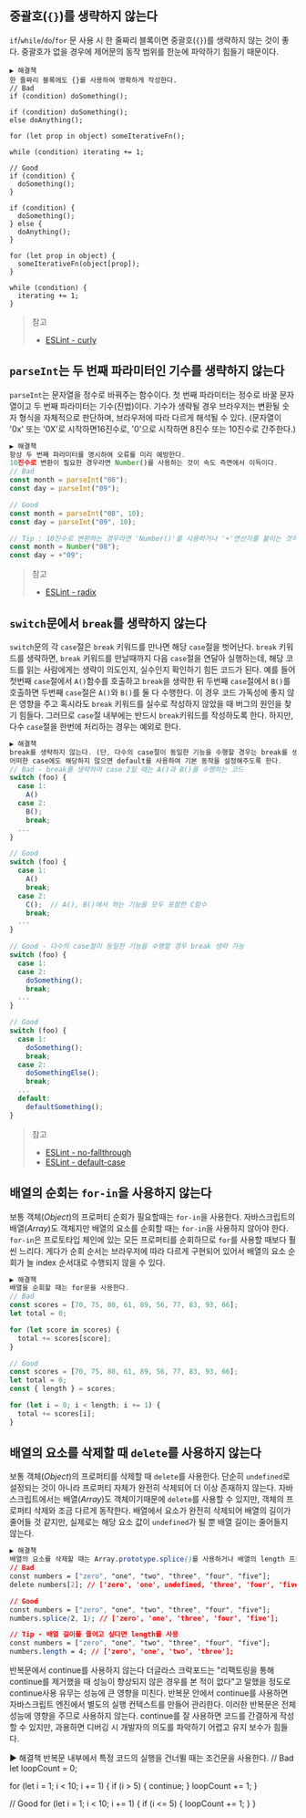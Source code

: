 ## 중괄호(`{}`)를 생략하지 않는다

`if`/`while`/`do`/`for` 문 사용 시 한 줄짜리 블록이면 중괄호(`{}`)를 생략하지 않는 것이 좋다. 중괄호가 없을 경우에 제어문의 동작 범위를 한눈에 파악하기 힘들기 때문이다.

```text
▶ 해결책
한 줄짜리 블록에도 {}를 사용하여 명확하게 작성한다.
// Bad
if (condition) doSomething();

if (condition) doSomething();
else doAnything();

for (let prop in object) someIterativeFn();

while (condition) iterating += 1;

// Good
if (condition) {
  doSomething();
}

if (condition) {
  doSomething();
} else {
  doAnything();
}

for (let prop in object) {
  someIterativeFn(object[prop]);
}

while (condition) {
  iterating += 1;
}
```

> 참고
>
> - [ESLint - curly](https://eslint.org/docs/rules/curly)

## `parseInt`는 두 번째 파라미터인 기수를 생략하지 않는다

`parseInt`는 문자열을 정수로 바꿔주는 함수이다. 첫 번째 파라미터는 정수로 바꿀 문자열이고 두 번째 파라미터는 기수(진법)이다. 기수가 생략될 경우 브라우저는 변환될 숫자 형식을 자체적으로 판단하며, 브라우저에 따라 다르게 해석될 수 있다. (문자열이 '0x' 또는 '0X'로 시작하면16진수로, '0'으로 시작하면 8진수 또는 10진수로 간주한다.)

```js
▶ 해결책
항상 두 번째 파라미터를 명시하여 오류를 미리 예방한다.
10진수로 변환이 필요한 경우라면 Number()를 사용하는 것이 속도 측면에서 이득이다.
// Bad
const month = parseInt("08");
const day = parseInt("09");

// Good
const month = parseInt("08", 10);
const day = parseInt("09", 10);

// Tip : 10진수로 변환하는 경우라면 'Number()'를 사용하거나 '+'연산자를 붙이는 것이 더 빠름
const month = Number("08");
const day = +"09";
```

> 참고
>
> - [ESLint - radix](https://eslint.org/docs/rules/radix)

## `switch`문에서 `break`를 생략하지 않는다

`switch`문의 각 `case`절은 `break` 키워드를 만나면 해당 `case`절을 벗어난다. `break` 키워드를 생략하면, `break` 키워드를 만날때까지 다음 `case`절을 연달아 실행하는데, 해당 코드를 읽는 사람에게는 생략이 의도인지, 실수인지 확인하기 힘든 코드가 된다. 예를 들어 첫번째 `case`절에서 `A()`함수를 호출하고 `break`을 생략한 뒤 두번째 `case`절에서 `B()`를 호출하면 두번째 `case`절은 `A()`와 `B()`를 둘 다 수행한다. 이 경우 코드 가독성에 좋지 않은 영향을 주고 혹시라도 `break` 키워드를 실수로 작성하지 않았을 때 버그의 원인을 찾기 힘들다. 그러므로 `case`절 내부에는 반드시 `break`키워드를 작성하도록 한다. 하지만, 다수 `case`절을 한번에 처리하는 경우는 예외로 한다.

```js
▶ 해결책
break를 생략하지 않는다. (단, 다수의 case절이 동일한 기능을 수행할 경우는 break를 생략할 수 있다.)
어떠한 case에도 해당하지 않으면 default를 사용하여 기본 동작을 설정해주도록 한다.
// Bad - break를 생략하여 case 2일 때는 A()과 B()를 수행하는 코드
switch (foo) {
  case 1:
    A()
  case 2:
    B();
    break;
  ...
}

// Good
switch (foo) {
  case 1:
    A()
    break;
  case 2:
    C();  // A(), B()에서 하는 기능을 모두 포함한 C함수
    break;
  ...
}

// Good - 다수의 case절이 동일한 기능을 수행할 경우 break 생략 가능
switch (foo) {
  case 1:
  case 2:
    doSomething();
    break;
  ...
}

// Good
switch (foo) {
  case 1:
    doSomething();
    break;
  case 2:
    doSomethingElse();
    break;
  ...
  default:
    defaultSomething();
}
```

> 참고
>
> - [ESLint - no-fallthrough](https://eslint.org/docs/rules/no-fallthrough)
> - [ESLint - default-case](https://eslint.org/docs/rules/default-case)

## 배열의 순회는 `for-in`을 사용하지 않는다

보통 객체(*Object*)의 프로퍼티 순회가 필요할때는 `for-in`을 사용한다. 자바스크립트의 배열(*Array*)도 객체지만 배열의 요소를 순회할 때는 `for-in`을 사용하지 않아야 한다. `for-in`은 프로토타입 체인에 있는 모든 프로퍼티를 순회하므로 `for`를 사용할 때보다 훨씬 느리다. 게다가 순회 순서는 브라우저에 따라 다르게 구현되어 있어서 배열의 요소 순회가 늘 index 순서대로 수행되지 않을 수 있다.

```js
▶ 해결책
배열을 순회할 때는 for문을 사용한다.
// Bad
const scores = [70, 75, 80, 61, 89, 56, 77, 83, 93, 66];
let total = 0;

for (let score in scores) {
  total += scores[score];
}

// Good
const scores = [70, 75, 80, 61, 89, 56, 77, 83, 93, 66];
let total = 0;
const { length } = scores;

for (let i = 0; i < length; i += 1) {
  total += scores[i];
}
```

## 배열의 요소를 삭제할 때 `delete`를 사용하지 않는다

보통 객체(*Object*)의 프로퍼티를 삭제할 때 `delete`를 사용한다. 단순히 `undefined`로 설정되는 것이 아니라 프로퍼티 자체가 완전히 삭제되어 더 이상 존재하지 않는다. 자바스크립트에서는 배열(*Array*)도 객체이기때문에 `delete`를 사용할 수 있지만, 객체의 프로퍼티 삭제와 조금 다르게 동작한다. 배열에서 요소가 완전히 삭제되어 배열의 길이가 줄어들 것 같지만, 실제로는 해당 요소 값이 `undefined`가 될 뿐 배열 길이는 줄어들지 않는다.

```css
▶ 해결책
배열의 요소를 삭제할 때는 Array.prototype.splice()를 사용하거나 배열의 length 프로퍼티를 변경한다.
// Bad
const numbers = ["zero", "one", "two", "three", "four", "five"];
delete numbers[2]; // ['zero', 'one', undefined, 'three', 'four', 'five'];

// Good
const numbers = ["zero", "one", "two", "three", "four", "five"];
numbers.splice(2, 1); // ['zero', 'one', 'three', 'four', 'five'];

// Tip - 배열 길이를 줄이고 싶다면 length를 사용
const numbers = ["zero", "one", "two", "three", "four", "five"];
numbers.length = 4; // ['zero', 'one', 'two', 'three'];
```


반복문에서 continue를 사용하지 않는다
더글라스 크락포드는 "리팩토링을 통해 continue를 제거했을 때 성능이 향상되지 않은 경우를 본 적이 없다"고 말했을 정도로 continue사용 유무는 성능에 큰 영향을 미친다. 반복문 안에서 continue를 사용하면 자바스크립트 엔진에서 별도의 실행 컨텍스트를 만들어 관리한다. 이러한 반복문은 전체 성능에 영향을 주므로 사용하지 않는다. continue를 잘 사용하면 코드를 간결하게 작성할 수 있지만, 과용하면 디버깅 시 개발자의 의도를 파악하기 어렵고 유지 보수가 힘들다.

▶ 해결책
반복문 내부에서 특정 코드의 실행을 건너뛸 때는 조건문을 사용한다.
// Bad
let loopCount = 0;

for (let i = 1; i < 10; i += 1) {
  if (i > 5) {
    continue;
  }
  loopCount += 1;
}

// Good
for (let i = 1; i < 10; i += 1) {
  if (i <= 5) {
    loopCount += 1;
  }
}
